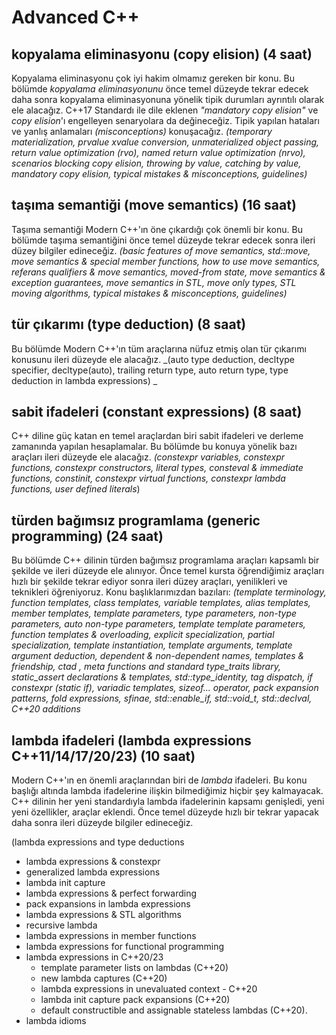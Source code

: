 # Advanced C++

## kopyalama eliminasyonu (copy elision) (4 saat)
Kopyalama eliminasyonu çok iyi hakim olmamız gereken bir konu. Bu bölümde _kopyalama eliminasyonunu_ önce temel düzeyde tekrar edecek daha sonra kopyalama eliminasyonuna yönelik tipik durumları ayrıntılı olarak ele alacağız. C++17 Standardı ile dile eklenen _"mandatory copy elision"_ ve _copy elision_'ı engelleyen senaryolara da değineceğiz. Tipik yapılan hataları ve yanlış anlamaları _(misconceptions)_ konuşacağız. 
_(temporary materialization, prvalue xvalue conversion, unmaterialized object passing, return value optimization (rvo), named return value optimization (nrvo), scenarios blocking copy elision, throwing by value, catching by value, mandatory copy elision, typical mistakes & misconceptions, guidelines)_

## taşıma semantiği (move semantics) (16 saat)
Taşıma semantiği Modern C++'ın öne çıkardığı çok önemli bir konu. Bu bölümde taşıma semantiğini önce temel düzeyde tekrar edecek sonra ileri düzey bilgiler edineceğiz. _(basic features of move semantics, std::move, move semantics & special member functions,  how to use move semantics, referans qualifiers & move semantics, moved-from state,  move semantics & exception guarantees, move semantics in STL, move only types, STL moving algorithms, typical mistakes & misconceptions, guidelines)_

## tür çıkarımı (type deduction) (8 saat)
Bu bölümde Modern C++'ın tüm araçlarına nüfuz etmiş olan tür çıkarımı konusunu ileri düzeyde ele alacağız. 
_(auto type deduction, decltype specifier, decltype(auto), trailing return type, auto return type, type deduction in lambda expressions) _

## sabit ifadeleri (constant expressions) (8 saat)
C++ diline güç katan en temel araçlardan biri sabit ifadeleri ve derleme zamanında yapılan hesaplamalar. Bu bölümde bu konuya yönelik bazı araçları ileri düzeyde ele alacağız. 
_(constexpr variables, constexpr functions, constexpr constructors, literal types, consteval & immediate functions, constinit, constexpr virtual functions, constexpr lambda functions, user defined literals_)

## türden bağımsız programlama (generic programming) (24 saat)
Bu bölümde C++ dilinin türden bağımsız programlama araçları kapsamlı bir şekilde ve ileri düzeyde ele alınıyor. Önce temel kursta öğrendiğimiz araçları hızlı bir şekilde tekrar ediyor sonra ileri düzey araçları, yenilikleri ve teknikleri öğreniyoruz. Konu başlıklarımızdan bazıları:
_(template terminology, function templates,  class templates, variable templates, alias templates, member templates, template parameters, type parameters, non-type parameters, auto non-type parameters, template template parameters, function templates & overloading, explicit specialization, partial specialization, template instantiation, template arguments, template argument deduction, dependent & non-dependent names, templates & friendship, ctad , meta functions and standard type_traits library, static_assert declarations & templates, std::type_identity, tag dispatch, if constexpr (static if), variadic templates, sizeof... operator, pack expansion patterns, fold expressions, sfinae, std::enable_if, std::void_t, std::declval, C++20 additions_


## lambda ifadeleri (lambda expressions C++11/14/17/20/23) (10 saat)
Modern C++'ın en önemli araçlarından biri de _lambda_ ifadeleri. Bu konu başlığı altında lambda ifadelerine ilişkin bilmediğimiz hiçbir şey kalmayacak. C++ dilinin her yeni standardıyla lambda ifadelerinin kapsamı genişledi, yeni yeni özellikler, araçlar eklendi. Önce temel düzeyde hızlı bir tekrar yapacak daha sonra ileri düzeyde bilgiler edineceğiz.
 
(lambda expressions and type deductions
  + lambda expressions & constexpr
  + generalized lambda expressions
  + lambda init capture
  + lambda expressions & perfect forwarding
  + pack expansions in lambda expressions
  + lambda expressions & STL algorithms
+ recursive lambda
+ lambda expressions in member functions
+ lambda expressions for functional programming
+ lambda expressions in C++20/23
  + template parameter lists on lambdas (C++20)
  + new lambda captures (C++20)
  + lambda expressions in unevaluated context - C++20
  + lambda init capture pack expansions (C++20)
  + default constructible and assignable stateless lambdas (C++20).
+ lambda idioms
